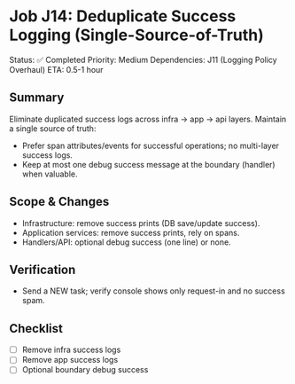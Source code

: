 # Job J14: Deduplicate Success Logging (Single-Source-of-Truth)

Status: ✅ Completed
Priority: Medium
Dependencies: J11 (Logging Policy Overhaul)
ETA: 0.5-1 hour

## Summary
Eliminate duplicated success logs across infra → app → api layers. Maintain a single source of truth:
- Prefer span attributes/events for successful operations; no multi-layer success logs.
- Keep at most one debug success message at the boundary (handler) when valuable.

## Scope & Changes
- Infrastructure: remove success prints (DB save/update success).
- Application services: remove success prints, rely on spans.
- Handlers/API: optional debug success (one line) or none.

## Verification
- Send a NEW task; verify console shows only request-in and no success spam.

## Checklist
- [ ] Remove infra success logs
- [ ] Remove app success logs
- [ ] Optional boundary debug success
